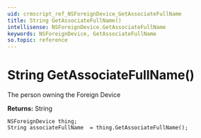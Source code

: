 ```yaml
---
uid: crmscript_ref_NSForeignDevice_GetAssociateFullName
title: String GetAssociateFullName()
intellisense: NSForeignDevice.GetAssociateFullName
keywords: NSForeignDevice, GetAssociateFullName
so.topic: reference
---
```


# String GetAssociateFullName()

The person owning the Foreign Device

**Returns:** String

```crmscript
NSForeignDevice thing;
String associateFullName  = thing.GetAssociateFullName();
```

